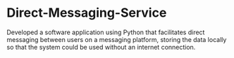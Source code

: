# Direct-Messaging-Service
Developed a software application using Python that facilitates direct messaging between users on a messaging platform, storing the data locally so that the system could be used without an internet connection.
